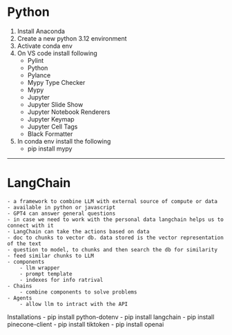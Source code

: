 # Python

1. Install Anaconda
2. Create a new python 3.12 environment
3. Activate conda env
4. On VS code install following
   - Pylint
   - Python
   - Pylance
   - Mypy Type Checker
   - Mypy
   - Jupyter
   - Jupyter Slide Show
   - Jupyter Notebook Renderers
   - Jupyter Keymap
   - Jupyter Cell Tags
   - Black Formatter
5. In conda env install the following
   - pip install mypy

---
# LangChain
    - a framework to combine LLM with external source of compute or data
    - available in python or javascript
    - GPT4 can answer general questions
    - in case we need to work with the personal data langchain helps us to connect with it
    - LangChain can take the actions based on data
    - doc to chunks to vector db. data stored is the vector representation of the text
    - question to model, to chunks and then search the db for similarity
    - feed similar chunks to LLM
    - components
        - llm wrapper
        - prompt template
        - indexes for info ratrival
    - Chains
        - combine components to solve problems
    - Agents
        - allow llm to intract with the API
Installations
    - pip install python-dotenv
    - pip install langchain
    - pip install pinecone-client
    - pip install tiktoken
    - pip install openai
